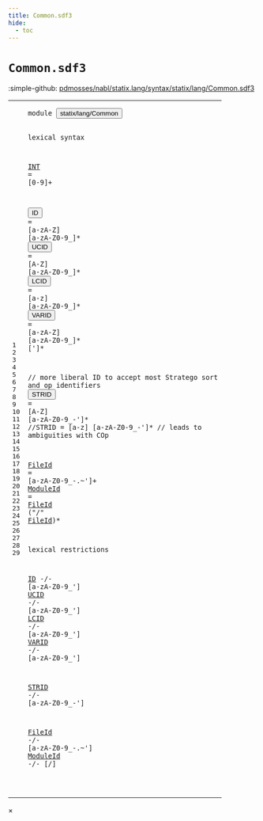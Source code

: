 ```yaml
---
title: Common.sdf3
hide:
  - toc
---
```


# `Common.sdf3`

:simple-github: [pdmosses/nabl/statix.lang/syntax/statix/lang/Common.sdf3]

[pdmosses/nabl/statix.lang/syntax/statix/lang/Common.sdf3]: https://github.com/pdmosses/nabl/blob/master/statix.lang/syntax/statix/lang/Common.sdf3 "The source file on GitHub"

<div class="sdf3"><table class="highlighttable"><tbody><tr><td class="linenos"><div class="linenodiv"><pre><span></span>1
2
3
4
5
6
7
8
9
10
11
12
13
14
15
16
17
18
19
20
21
22
23
24
25
26
27
28
29
</pre></div></td>
<td class="code"><pre><code><span class="keyword">module</span> <button class="modal-open" id="statix/lang/Common_1_8" title="Multi-file references" data-urls="../Core.sdf3/#statix/lang/Common_5_3 line 5; ../Deprecated.sdf3/#statix/lang/Common_5_3 line 5; ../NoParse.sdf3/#statix/lang/Common_5_3 line 5; ../PreCompiled.sdf3/#statix/lang/Common_5_3 line 5; ../Sugar.sdf3/#statix/lang/Common_5_3 line 5; ../Type.sdf3/#statix/lang/Common_7_3 line 7; ../../../StatixLang.sdf3/#statix/lang/Common_6_3 line 6; ../../cli/CLI.sdf3/#statix/lang/Common_6_3 line 6; ../../test/Result.sdf3/#statix/lang/Common_8_3 line 8; ../../test/Test.sdf3/#statix/lang/Common_6_3 line 6">statix/lang/Common</button>

<span class="keyword">lexical syntax</span>

  <a href="../Core.sdf3/#INT_340_13" id="INT_5_3" title="Referenced at ../Core.sdf3 line 340">INT</a> = [<span class="cons_Regular">0</span>-<span class="cons_Regular">9</span>]+

  <button class="modal-open" id="ID_7_3" title="Multi-file references" data-urls="#ID_21_3 line 21; ../Core.sdf3/#ID_146_19 line 146, 175">ID</button>     = [<span class="cons_Regular">a</span>-<span class="cons_Regular">z</span><span class="cons_Regular">A</span>-<span class="cons_Regular">Z</span>] [<span class="cons_Regular">a</span>-<span class="cons_Regular">z</span><span class="cons_Regular">A</span>-<span class="cons_Regular">Z</span><span class="cons_Regular">0</span>-<span class="cons_Regular">9</span>\_]*
  <button class="modal-open" id="UCID_8_3" title="Multi-file references" data-urls="#UCID_22_3 line 22; ../Core.sdf3/#UCID_238_17 line 238">UCID</button>   = [<span class="cons_Regular">A</span>-<span class="cons_Regular">Z</span>]    [<span class="cons_Regular">a</span>-<span class="cons_Regular">z</span><span class="cons_Regular">A</span>-<span class="cons_Regular">Z</span><span class="cons_Regular">0</span>-<span class="cons_Regular">9</span>\_]*
  <button class="modal-open" id="LCID_9_3" title="Multi-file references" data-urls="#LCID_23_3 line 23; ../Core.sdf3/#LCID_83_18 line 83; ../PreCompiled.sdf3/#LCID_53_14 line 53, 54">LCID</button>   = [<span class="cons_Regular">a</span>-<span class="cons_Regular">z</span>]    [<span class="cons_Regular">a</span>-<span class="cons_Regular">z</span><span class="cons_Regular">A</span>-<span class="cons_Regular">Z</span><span class="cons_Regular">0</span>-<span class="cons_Regular">9</span>\_]*
  <button class="modal-open" id="VARID_10_3" title="Multi-file references" data-urls="#VARID_24_3 line 24; ../Core.sdf3/#VARID_337_13 line 337">VARID</button>  = [<span class="cons_Regular">a</span>-<span class="cons_Regular">z</span><span class="cons_Regular">A</span>-<span class="cons_Regular">Z</span>] [<span class="cons_Regular">a</span>-<span class="cons_Regular">z</span><span class="cons_Regular">A</span>-<span class="cons_Regular">Z</span><span class="cons_Regular">0</span>-<span class="cons_Regular">9</span>\_]* [\']*

  <span class="layout">// more liberal ID to accept most Stratego sort and op identifiers</span>
  <button class="modal-open" id="STRID_13_3" title="Multi-file references" data-urls="#STRID_26_3 line 26; ../Core.sdf3/#STRID_73_7 line 73, 321, 325">STRID</button> = [<span class="cons_Regular">A</span>-<span class="cons_Regular">Z</span>] [<span class="cons_Regular">a</span>-<span class="cons_Regular">z</span><span class="cons_Regular">A</span>-<span class="cons_Regular">Z</span><span class="cons_Regular">0</span>-<span class="cons_Regular">9</span>\_\-\']*
<span class="layout">//STRID = [a-z] [a-zA-Z0-9\_\-\']* // leads to ambiguities with COp</span>

  <a href="#FileId_17_14" id="FileId_16_3" title="Referenced at line 17, 28">FileId</a>   = [<span class="cons_Regular">a</span>-<span class="cons_Regular">z</span><span class="cons_Regular">A</span>-<span class="cons_Regular">Z</span><span class="cons_Regular">0</span>-<span class="cons_Regular">9</span>\_\-\.\~\']+
  <a href="#ModuleId_29_3" id="ModuleId_17_3" title="Referenced at line 29">ModuleId</a> = <a href="#FileId_16_3" id="FileId_17_14" title="Defined at line 16">FileId</a> (<span class="cons_Lit">"/"</span> <a href="#FileId_16_3" id="FileId_17_26" title="Defined at line 16">FileId</a>)*

<span class="keyword">lexical restrictions</span>

  <a href="#ID_7_3" id="ID_21_3" title="Defined at line 7">ID</a>    -/- [<span class="cons_Regular">a</span>-<span class="cons_Regular">z</span><span class="cons_Regular">A</span>-<span class="cons_Regular">Z</span><span class="cons_Regular">0</span>-<span class="cons_Regular">9</span>\_\']
  <a href="#UCID_8_3" id="UCID_22_3" title="Defined at line 8">UCID</a>  -/- [<span class="cons_Regular">a</span>-<span class="cons_Regular">z</span><span class="cons_Regular">A</span>-<span class="cons_Regular">Z</span><span class="cons_Regular">0</span>-<span class="cons_Regular">9</span>\_\']
  <a href="#LCID_9_3" id="LCID_23_3" title="Defined at line 9">LCID</a>  -/- [<span class="cons_Regular">a</span>-<span class="cons_Regular">z</span><span class="cons_Regular">A</span>-<span class="cons_Regular">Z</span><span class="cons_Regular">0</span>-<span class="cons_Regular">9</span>\_\']
  <a href="#VARID_10_3" id="VARID_24_3" title="Defined at line 10">VARID</a> -/- [<span class="cons_Regular">a</span>-<span class="cons_Regular">z</span><span class="cons_Regular">A</span>-<span class="cons_Regular">Z</span><span class="cons_Regular">0</span>-<span class="cons_Regular">9</span>\_\']

  <a href="#STRID_13_3" id="STRID_26_3" title="Defined at line 13">STRID</a> -/- [<span class="cons_Regular">a</span>-<span class="cons_Regular">z</span><span class="cons_Regular">A</span>-<span class="cons_Regular">Z</span><span class="cons_Regular">0</span>-<span class="cons_Regular">9</span>\_\-\']

  <a href="#FileId_16_3" id="FileId_28_3" title="Defined at line 16">FileId</a>   -/- [<span class="cons_Regular">a</span>-<span class="cons_Regular">z</span><span class="cons_Regular">A</span>-<span class="cons_Regular">Z</span><span class="cons_Regular">0</span>-<span class="cons_Regular">9</span>\_\-\.\~\']
  <a href="#ModuleId_17_3" id="ModuleId_29_3" title="Defined at line 17">ModuleId</a> -/- [\/]

</code></pre></td></tr></tbody></table></div>

<div id="modal">
  <div id="modal-content">
    <span id="modal-close">&times;</span>
    <h2 id="modal-h2"></h2>
    <p  id="modal-p"></p>
    <ul id="modal-ul"></ul>
  </div>
</div>
